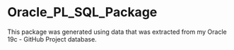 # Oracle_PL_SQL_Package
This package was generated using data that was extracted from my Oracle 19c - GitHub Project database.
